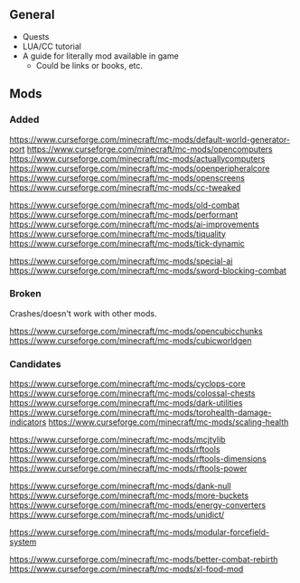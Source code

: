 ## General

- Quests
- LUA/CC tutorial
- A guide for literally mod available in game
  - Could be links or books, etc.

## Mods

### Added

https://www.curseforge.com/minecraft/mc-mods/default-world-generator-port
https://www.curseforge.com/minecraft/mc-mods/opencomputers
https://www.curseforge.com/minecraft/mc-mods/actuallycomputers
https://www.curseforge.com/minecraft/mc-mods/openperipheralcore
https://www.curseforge.com/minecraft/mc-mods/openscreens
https://www.curseforge.com/minecraft/mc-mods/cc-tweaked


https://www.curseforge.com/minecraft/mc-mods/old-combat
https://www.curseforge.com/minecraft/mc-mods/performant
https://www.curseforge.com/minecraft/mc-mods/ai-improvements
https://www.curseforge.com/minecraft/mc-mods/tiquality
https://www.curseforge.com/minecraft/mc-mods/tick-dynamic



https://www.curseforge.com/minecraft/mc-mods/special-ai
https://www.curseforge.com/minecraft/mc-mods/sword-blocking-combat

### Broken

Crashes/doesn't work with other mods.

https://www.curseforge.com/minecraft/mc-mods/opencubicchunks
https://www.curseforge.com/minecraft/mc-mods/cubicworldgen

### Candidates

https://www.curseforge.com/minecraft/mc-mods/cyclops-core
https://www.curseforge.com/minecraft/mc-mods/colossal-chests
https://www.curseforge.com/minecraft/mc-mods/dark-utilities
https://www.curseforge.com/minecraft/mc-mods/torohealth-damage-indicators
https://www.curseforge.com/minecraft/mc-mods/scaling-health

https://www.curseforge.com/minecraft/mc-mods/mcjtylib
https://www.curseforge.com/minecraft/mc-mods/rftools
https://www.curseforge.com/minecraft/mc-mods/rftools-dimensions
https://www.curseforge.com/minecraft/mc-mods/rftools-power


https://www.curseforge.com/minecraft/mc-mods/dank-null
https://www.curseforge.com/minecraft/mc-mods/more-buckets
https://www.curseforge.com/minecraft/mc-mods/energy-converters
https://www.curseforge.com/minecraft/mc-mods/unidict/

https://www.curseforge.com/minecraft/mc-mods/modular-forcefield-system


https://www.curseforge.com/minecraft/mc-mods/better-combat-rebirth
https://www.curseforge.com/minecraft/mc-mods/xl-food-mod


